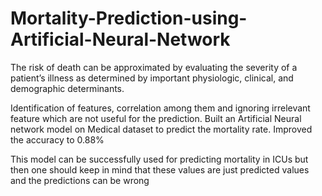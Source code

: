 # Mortality-Prediction-using-Artificial-Neural-Network
 The risk of death can be approximated by evaluating the severity of a patient’s illness as determined by important physiologic, clinical, and demographic determinants.

Identification of features, correlation among them and ignoring irrelevant feature which are not useful for the prediction.
Built an Artificial Neural network model on Medical dataset to predict the mortality rate.
Improved the accuracy to 0.88%

This model can be successfully used for predicting mortality in ICUs but then one should keep in mind that these values are just predicted values and the predictions can be wrong
